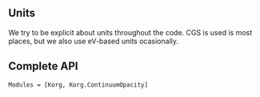 ## Units
We try to be explicit about units throughout the code.  CGS is used is most places, but we also use 
eV-based units ocasionally.

## Complete API

```@autodocs
Modules = [Korg, Korg.ContinuumOpacity]
```
